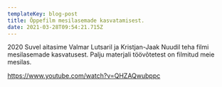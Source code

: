```yaml
---
templateKey: blog-post
title: Õppefilm mesilasemade kasvatamisest.
date: 2021-03-28T09:54:21.715Z
---
```

2020 Suvel aitasime Valmar Lutsaril ja Kristjan-Jaak Nuudil teha filmi mesilasemade kasvatusest. Palju materjali töövõtetest on filmitud meie mesilas.

<https://www.youtube.com/watch?v=QHZAQwubppc>
